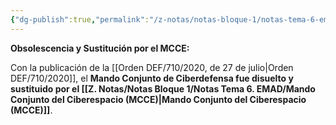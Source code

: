 ```yaml
---
{"dg-publish":true,"permalink":"/z-notas/notas-bloque-1/notas-tema-6-emad/mando-conjunto-de-ciberdefensa/"}
---
```


**Obsolescencia y Sustitución por el MCCE:**

Con la publicación de la [[Orden DEF/710/2020, de 27 de julio\|Orden DEF/710/2020]], el **Mando Conjunto de Ciberdefensa fue disuelto y sustituido por el [[Z. Notas/Notas Bloque 1/Notas Tema 6. EMAD/Mando Conjunto del Ciberespacio (MCCE)\|Mando Conjunto del Ciberespacio (MCCE)]]**.



